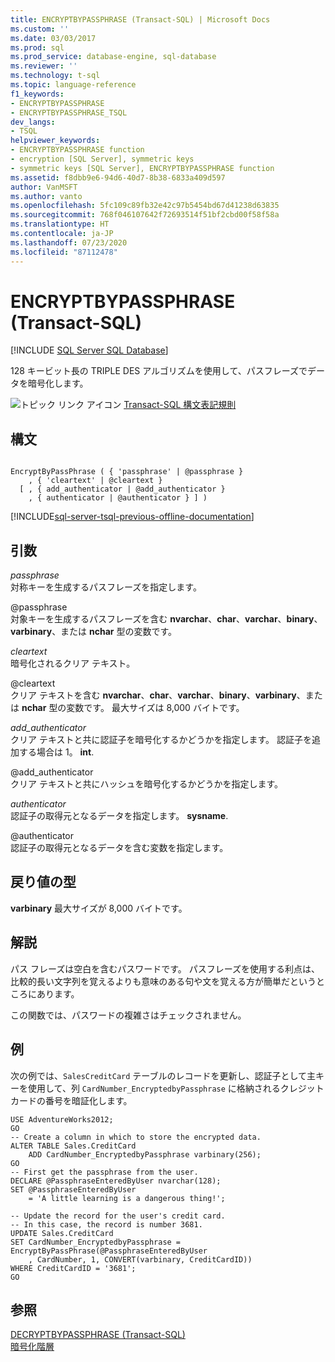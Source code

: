 ```yaml
---
title: ENCRYPTBYPASSPHRASE (Transact-SQL) | Microsoft Docs
ms.custom: ''
ms.date: 03/03/2017
ms.prod: sql
ms.prod_service: database-engine, sql-database
ms.reviewer: ''
ms.technology: t-sql
ms.topic: language-reference
f1_keywords:
- ENCRYPTBYPASSPHRASE
- ENCRYPTBYPASSPHRASE_TSQL
dev_langs:
- TSQL
helpviewer_keywords:
- ENCRYPTBYPASSPHRASE function
- encryption [SQL Server], symmetric keys
- symmetric keys [SQL Server], ENCRYPTBYPASSPHRASE function
ms.assetid: f8dbb9e6-94d6-40d7-8b38-6833a409d597
author: VanMSFT
ms.author: vanto
ms.openlocfilehash: 5fc109c89fb32e42c97b5454bd67d41238d63835
ms.sourcegitcommit: 768f046107642f72693514f51bf2cbd00f58f58a
ms.translationtype: HT
ms.contentlocale: ja-JP
ms.lasthandoff: 07/23/2020
ms.locfileid: "87112478"
---
```

# <a name="encryptbypassphrase-transact-sql"></a>ENCRYPTBYPASSPHRASE (Transact-SQL)
[!INCLUDE [SQL Server SQL Database](../../includes/applies-to-version/sql-asdb.md)]

  128 キービット長の TRIPLE DES アルゴリズムを使用して、パスフレーズでデータを暗号化します。  
  
 ![トピック リンク アイコン](../../database-engine/configure-windows/media/topic-link.gif "トピック リンク アイコン") [Transact-SQL 構文表記規則](../../t-sql/language-elements/transact-sql-syntax-conventions-transact-sql.md)  
  
## <a name="syntax"></a>構文  
  
```syntaxsql
  
EncryptByPassPhrase ( { 'passphrase' | @passphrase }   
    , { 'cleartext' | @cleartext }  
  [ , { add_authenticator | @add_authenticator }  
    , { authenticator | @authenticator } ] )  
```  
  
[!INCLUDE[sql-server-tsql-previous-offline-documentation](../../includes/sql-server-tsql-previous-offline-documentation.md)]

## <a name="arguments"></a>引数
 *passphrase*  
 対称キーを生成するパスフレーズを指定します。  
  
 @passphrase  
 対象キーを生成するパスフレーズを含む **nvarchar**、**char**、**varchar**、**binary**、**varbinary**、または **nchar** 型の変数です。  
  
 *cleartext*  
 暗号化されるクリア テキスト。  
  
 @cleartext  
 クリア テキストを含む **nvarchar**、**char**、**varchar**、**binary**、**varbinary**、または **nchar** 型の変数です。 最大サイズは 8,000 バイトです。  
  
 *add_authenticator*  
 クリア テキストと共に認証子を暗号化するかどうかを指定します。 認証子を追加する場合は 1。 **int**.  
  
 @add_authenticator  
 クリア テキストと共にハッシュを暗号化するかどうかを指定します。  
  
 *authenticator*  
 認証子の取得元となるデータを指定します。 **sysname**.  
  
 @authenticator  
 認証子の取得元となるデータを含む変数を指定します。  
  
## <a name="return-types"></a>戻り値の型  
 **varbinary** 最大サイズが 8,000 バイトです。  
  
## <a name="remarks"></a>解説  
 パス フレーズは空白を含むパスワードです。 パスフレーズを使用する利点は、比較的長い文字列を覚えるよりも意味のある句や文を覚える方が簡単だというところにあります。  
  
 この関数では、パスワードの複雑さはチェックされません。  
  
## <a name="examples"></a>例  
 次の例では、`SalesCreditCard` テーブルのレコードを更新し、認証子として主キーを使用して、列 `CardNumber_EncryptedbyPassphrase` に格納されるクレジット カードの番号を暗証化します。  
  
```  
USE AdventureWorks2012;  
GO  
-- Create a column in which to store the encrypted data.  
ALTER TABLE Sales.CreditCard   
    ADD CardNumber_EncryptedbyPassphrase varbinary(256);   
GO  
-- First get the passphrase from the user.  
DECLARE @PassphraseEnteredByUser nvarchar(128);  
SET @PassphraseEnteredByUser   
    = 'A little learning is a dangerous thing!';  
  
-- Update the record for the user's credit card.  
-- In this case, the record is number 3681.  
UPDATE Sales.CreditCard  
SET CardNumber_EncryptedbyPassphrase = EncryptByPassPhrase(@PassphraseEnteredByUser  
    , CardNumber, 1, CONVERT(varbinary, CreditCardID))  
WHERE CreditCardID = '3681';  
GO  
```  
  
## <a name="see-also"></a>参照  
 [DECRYPTBYPASSPHRASE &#40;Transact-SQL&#41;](../../t-sql/functions/decryptbypassphrase-transact-sql.md)   
 [暗号化階層](../../relational-databases/security/encryption/encryption-hierarchy.md)  
  
  
